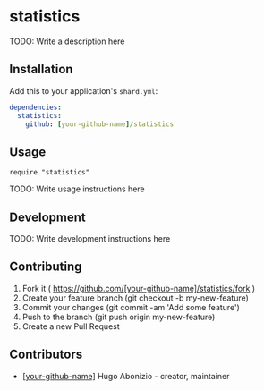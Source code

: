# statistics

TODO: Write a description here

## Installation

Add this to your application's `shard.yml`:

```yaml
dependencies:
  statistics:
    github: [your-github-name]/statistics
```

## Usage

```crystal
require "statistics"
```

TODO: Write usage instructions here

## Development

TODO: Write development instructions here

## Contributing

1. Fork it ( https://github.com/[your-github-name]/statistics/fork )
2. Create your feature branch (git checkout -b my-new-feature)
3. Commit your changes (git commit -am 'Add some feature')
4. Push to the branch (git push origin my-new-feature)
5. Create a new Pull Request

## Contributors

- [[your-github-name]](https://github.com/[your-github-name]) Hugo Abonizio - creator, maintainer
